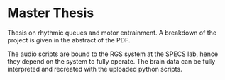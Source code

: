 # Master Thesis

Thesis on rhythmic queues and motor entrainment. A breakdown of the project is given in the abstract of the PDF.

The audio scripts are bound to the RGS system at the SPECS lab, hence they depend on the system to fully operate. The brain data can be fully interpreted and recreated with the uploaded python scripts.
